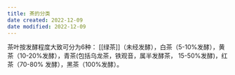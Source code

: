 ```yaml
---
title: 茶的分类
date created: 2022-12-09
date modified: 2022-12-09
---
```


茶叶按发酵程度大致可分为6种： [[绿茶]]（未经发酵），白茶（5-10%发酵），黄茶（10-20%发酵），青茶(包括乌龙茶，铁观音，属半发酵茶， 15-50%发酵)，红茶（70-80% 发酵），黑茶（100%发酵）。
